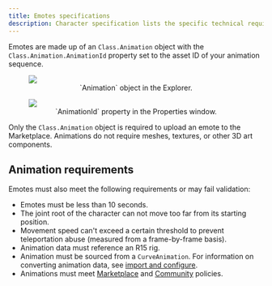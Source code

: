 ```yaml
---
title: Emotes specifications
description: Character specification lists the specific technical requirements for custom characters created outside of Studio.
---
```


Emotes are made up of an `Class.Animation` object with the `Class.Animation.AnimationId` property set to the asset ID of your animation sequence.

<GridContainer numColumns="2">
  <figure>
    <img src="../../assets/avatar/avatar-emotes/Animation-Explorer.png" />
    <figcaption><center>`Animation` object in the Explorer.</center></figcaption>

  </figure>
  <figure>
    <img src="../../assets/avatar/avatar-emotes/Animation-Properties.png" />
    <figcaption><center>`AnimationId` property in the Properties window.</center></figcaption>
  </figure>
</GridContainer>

Only the `Class.Animation` object is required to upload an emote to the Marketplace. Animations do not require meshes, textures, or other 3D art components.

## Animation requirements

Emotes must also meet the following requirements or may fail validation:

- Emotes must be less than 10 seconds.
- The joint root of the character can not move too far from its starting position.
- Movement speed can't exceed a certain threshold to prevent teleportation abuse (measured from a frame-by-frame basis).
- Animation data must reference an R15 rig.
- Animation must be sourced from a `CurveAnimation`. For information on converting animation data, see [import and configure](./import.md#generate-asset-id).
- Animations must meet [Marketplace](../../marketplace/marketplace-policy.md) and [Community](https://en.help.roblox.com/hc/en-us/articles/203313410-Roblox-Community-Standards) policies.
